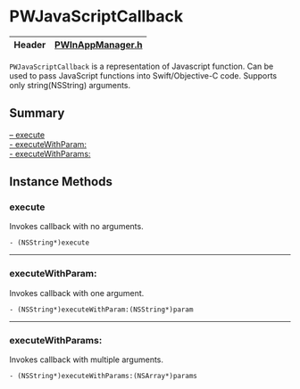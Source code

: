 # PWJavaScriptCallback #

| Header | [PWInAppManager.h](../Framework/Pushwoosh.framework/Versions/A/Headers/PWInAppManager.h) |
| ------ | ---------------------------------------------------------------------------------------- |

`PWJavaScriptCallback` is a representation of Javascript function. Can be used to pass JavaScript functions into Swift/Objective-C code.
Supports only string(NSString) arguments.

## Summary
[– execute](#execute)  
[- executeWithParam:](#executewithparam)  
[- executeWithParams:](#executewithparams)  

## Instance Methods

### execute

Invokes callback with no arguments.

```objc
- (NSString*)execute
```

---

### executeWithParam:

Invokes callback with one argument.

```objc
- (NSString*)executeWithParam:(NSString*)param
```

---

### executeWithParams:

Invokes callback with multiple arguments.

```objc
- (NSString*)executeWithParams:(NSArray*)params
```

